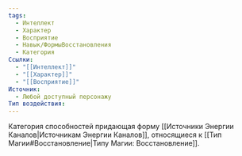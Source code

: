 ```yaml
---
tags:
  - Интеллект
  - Характер
  - Восприятие
  - Навык/ФормыВосстановления
  - Категория
Ссылки:
  - "[[Интеллект]]"
  - "[[Характер]]"
  - "[[Восприятие]]"
Источник:
  - Любой доступный персонажу
Тип воздействия:
---
```

Категория способностей придающая форму [[Источники Энергии Каналов|Источникам Энергии Каналов]], относящиеся к [[Тип Магии#Восстановление|Типу Магии: Восстановление]].